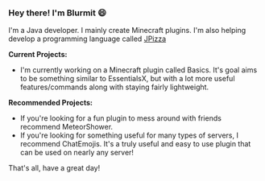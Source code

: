 ### Hey there! I'm Blurmit 😄

I'm a Java developer. I mainly create Minecraft plugins. I'm also helping develop a programming language called [JPizza](https://github.com/Lemon-Chad/JPizza)

**Current Projects:**
* I'm currently working on a Minecraft plugin called Basics. It's goal aims to be something similar to EssentialsX, but with a lot more useful features/commands along with staying fairly lightweight.

**Recommended Projects:**
* If you're looking for a fun plugin to mess around with friends recommend MeteorShower.
* If you're looking for something useful for many types of servers, I recommend ChatEmojis. It's a truly useful and easy to use plugin that can be used on nearly any server!

That's all, have a great day!
